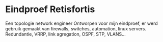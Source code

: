 # Eindproef Retisfortis
Een topologie network engineer
Ontworpen voor mijn eindproef, er werd gebruik gemaakt van firewalls, switches, automation, linux servers.
Redundantie, VRRP, link agregation, OSPF, STP, VLANS...
